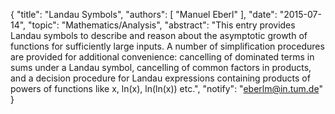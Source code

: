 {
    "title": "Landau Symbols",
    "authors": [
        "Manuel Eberl"
    ],
    "date": "2015-07-14",
    "topic": "Mathematics/Analysis",
    "abstract": "This entry provides Landau symbols to describe and reason about the asymptotic growth of functions for sufficiently large inputs. A number of simplification procedures are provided for additional convenience: cancelling of dominated terms in sums under a Landau symbol, cancelling of common factors in products, and a decision procedure for Landau expressions containing products of powers of functions like x, ln(x), ln(ln(x)) etc.",
    "notify": "eberlm@in.tum.de"
}